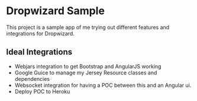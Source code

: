 # Dropwizard Sample

This project is a sample app of me trying out different features and integrations for Dropwizard.  

## Ideal Integrations

* Webjars integration to get Bootstrap and AngularJS working
* Google Guice to manage my Jersey Resource classes and dependencies
* Websocket integration for having a POC between this and an Angular ui.
* Deploy POC to Heroku
